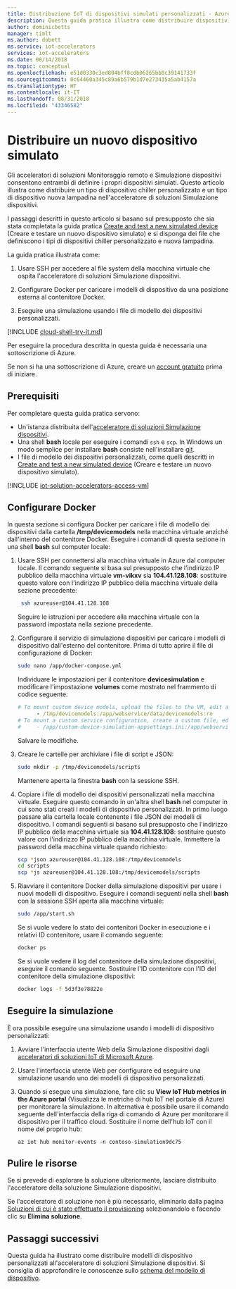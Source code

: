 ```yaml
---
title: Distribuzione IoT di dispositivi simulati personalizzati - Azure | Microsoft Docs
description: Questa guida pratica illustra come distribuire dispositivi simulati personalizzati nell'acceleratore di soluzioni Simulazione dispositivi.
author: dominicbetts
manager: timlt
ms.author: dobett
ms.service: iot-accelerators
services: iot-accelerators
ms.date: 08/14/2018
ms.topic: conceptual
ms.openlocfilehash: e51d0330c3ed804bff8cdb06265bb8c39141733f
ms.sourcegitcommit: 0c64460a345c89a6b579b1d7e273435a5ab4157a
ms.translationtype: HT
ms.contentlocale: it-IT
ms.lasthandoff: 08/31/2018
ms.locfileid: "43346582"
---
```

# <a name="deploy-a-new-simulated-device"></a>Distribuire un nuovo dispositivo simulato

Gli acceleratori di soluzioni Monitoraggio remoto e Simulazione dispositivi consentono entrambi di definire i propri dispositivi simulati. Questo articolo illustra come distribuire un tipo di dispositivo chiller personalizzato e un tipo di dispositivo nuova lampadina nell'acceleratore di soluzioni Simulazione dispositivi.

I passaggi descritti in questo articolo si basano sul presupposto che sia stata completata la guida pratica [Create and test a new simulated device](iot-accelerators-remote-monitoring-create-simulated-device.md) (Creare e testare un nuovo dispositivo simulato) e si disponga dei file che definiscono i tipi di dispositivi chiller personalizzato e nuova lampadina.

La guida pratica illustrata come:

1. Usare SSH per accedere al file system della macchina virtuale che ospita l'acceleratore di soluzioni Simulazione dispositivi.

1. Configurare Docker per caricare i modelli di dispositivo da una posizione esterna al contenitore Docker.

1. Eseguire una simulazione usando i file di modello dei dispositivi personalizzati.

[!INCLUDE [cloud-shell-try-it.md](../../includes/cloud-shell-try-it.md)]

Per eseguire la procedura descritta in questa guida è necessaria una sottoscrizione di Azure.

Se non si ha una sottoscrizione di Azure, creare un [account gratuito](https://azure.microsoft.com/free/?WT.mc_id=A261C142F) prima di iniziare.

## <a name="prerequisites"></a>Prerequisiti

Per completare questa guida pratica servono:

- Un'istanza distribuita dell'[acceleratore di soluzioni Simulazione dispositivi](https://www.azureiotsolutions.com/Accelerators#solutions/types/DS).
- Una shell **bash** locale per eseguire i comandi `ssh` e `scp`. In Windows un modo semplice per installare **bash** consiste nell'installare [git](https://git-scm.com/download/win).
- I file di modello dei dispositivi personalizzati, come quelli descritti in [Create and test a new simulated device](iot-accelerators-remote-monitoring-create-simulated-device.md) (Creare e testare un nuovo dispositivo simulato).

[!INCLUDE [iot-solution-accelerators-access-vm](../../includes/iot-solution-accelerators-access-vm.md)]

## <a name="configure-docker"></a>Configurare Docker

In questa sezione si configura Docker per caricare i file di modello dei dispositivi dalla cartella **/tmp/devicemodels** nella macchina virtuale anziché dall'interno del contenitore Docker. Eseguire i comandi di questa sezione in una shell **bash** sul computer locale:

1. Usare SSH per connettersi alla macchina virtuale in Azure dal computer locale. Il comando seguente si basa sul presupposto che l'indirizzo IP pubblico della macchina virtuale **vm-vikxv** sia **104.41.128.108**: sostituire questo valore con l'indirizzo IP pubblico della macchina virtuale della sezione precedente:

   ```sh
    ssh azureuser@104.41.128.108
    ```

    Seguire le istruzioni per accedere alla macchina virtuale con la password impostata nella sezione precedente.

1. Configurare il servizio di simulazione dispositivi per caricare i modelli di dispositivo dall'esterno del contenitore. Prima di tutto aprire il file di configurazione di Docker:

    ```sh
    sudo nano /app/docker-compose.yml
    ```

    Individuare le impostazioni per il contenitore **devicesimulation** e modificare l'impostazione **volumes** come mostrato nel frammento di codice seguente:

    ```yml
    # To mount custom device models, upload the files to the VM, edit and uncomment the following line:
          - /tmp/devicemodels:/app/webservice/data/devicemodels:ro
    # To mount a custom service configuration, create a custom file, edit and uncomment the following line:
    #     - /app/custom-device-simulation-appsettings.ini:/app/webservice/appsettings.ini:ro
    ```

    Salvare le modifiche.

1. Creare le cartelle per archiviare i file di script e JSON:

    ```sh
    sudo mkdir -p /tmp/devicemodels/scripts
    ```

    Mantenere aperta la finestra **bash** con la sessione SSH.

1. Copiare i file di modello dei dispositivi personalizzati nella macchina virtuale. Eseguire questo comando in un'altra shell **bash** nel computer in cui sono stati creati i modelli di dispositivo personalizzati. In primo luogo passare alla cartella locale contenente i file JSON dei modelli di dispositivo. I comandi seguenti si basano sul presupposto che l'indirizzo IP pubblico della macchina virtuale sia **104.41.128.108**: sostituire questo valore con l'indirizzo IP pubblico della macchina virtuale. Immettere la password della macchina virtuale quando richiesto:

    ```sh
    scp *json azureuser@104.41.128.108:/tmp/devicemodels
    cd scripts
    scp *js azureuser@104.41.128.108:/tmp/devicemodels/scripts
    ```

1. Riavviare il contenitore Docker della simulazione dispositivi per usare i nuovi modelli di dispositivo. Eseguire i comandi seguenti nella shell **bash** con la sessione SSH aperta alla macchina virtuale:

    ```sh
    sudo /app/start.sh
    ```

    Se si vuole vedere lo stato dei contenitori Docker in esecuzione e i relativi ID contenitore, usare il comando seguente:

    ```sh
    docker ps
    ```

    Se si vuole vedere il log del contenitore della simulazione dispositivi, eseguire il comando seguente. Sostituire l'ID contenitore con l'ID del contenitore della simulazione dispositivi:

    ```sh
    docker logs -f 5d3f3e78822e
    ```

## <a name="run-simulation"></a>Eseguire la simulazione

È ora possibile eseguire una simulazione usando i modelli di dispositivo personalizzati:

1. Avviare l'interfaccia utente Web della Simulazione dispositivi dagli [acceleratori di soluzioni IoT di Microsoft Azure](https://www.azureiotsolutions.com/Accelerators#dashboard).

1. Usare l'interfaccia utente Web per configurare ed eseguire una simulazione usando uno dei modelli di dispositivo personalizzati.

1. Quando si esegue una simulazione, fare clic su **View IoT Hub metrics in the Azure portal** (Visualizza le metriche di hub IoT nel portale di Azure) per monitorare la simulazione. In alternativa è possibile usare il comando seguente dell'interfaccia della riga di comando di Azure per monitorare il dispositivo per il traffico cloud. Sostituire il nome dell'hub IoT con il nome del proprio hub:

    ```azurecli-interactive
    az iot hub monitor-events -n contoso-simulation9dc75
    ```

## <a name="clean-up-resources"></a>Pulire le risorse

Se si prevede di esplorare la soluzione ulteriormente, lasciare distribuito l'acceleratore della soluzione Simulazione dispositivi.

Se l'acceleratore di soluzione non è più necessario, eliminarlo dalla pagina [Soluzioni di cui è stato effettuato il provisioning](https://www.azureiotsolutions.com/Accelerators#dashboard) selezionandolo e facendo clic su **Elimina soluzione**.

## <a name="next-steps"></a>Passaggi successivi

Questa guida ha illustrato come distribuire modelli di dispositivo personalizzati all'acceleratore di soluzioni Simulazione dispositivi. Si consiglia di approfondire le conoscenze sullo [schema del modello di dispositivo](iot-accelerators-device-simulation-device-schema.md).
